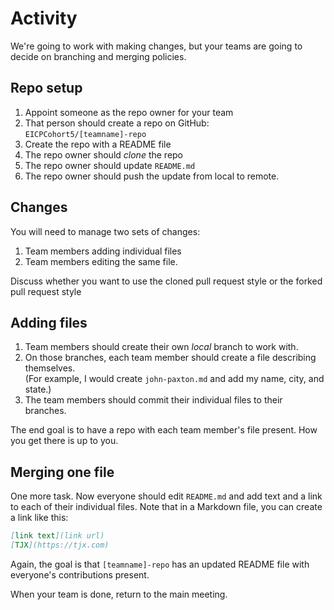 # Activity

We're going to work with making changes, but your teams are going to decide on branching and merging policies.

## Repo setup
1. Appoint someone as the repo owner for your team
1. That person should create a repo on GitHub:  
  `EICPCohort5/[teamname]-repo`
1. Create the repo with a README file
1. The repo owner should *clone* the repo
1. The repo owner should update `README.md`
1. The repo owner should push the update from local to remote.

## Changes
You will need to manage two sets of changes:  

1. Team members adding individual files
1. Team members editing the same file.

Discuss whether you want to use the cloned pull request style or the 
forked pull request style

## Adding files
1. Team members should create their own *local* branch to work with. 
1. On those branches, each team member should create a file describing themselves.  
(For example, I would create `john-paxton.md` and add my name, city, and state.)
1. The team members should commit their individual files to their branches. 

The end goal is to have a repo with each team member's file present. How you get there is up to you. 


## Merging one file

One more task. Now everyone should edit `README.md` and add text and a link to each of their individual files. Note that in a Markdown file, you can create a link like this:
```markdown
[link text](link url)
[TJX](https://tjx.com)
```

Again, the goal is that `[teamname]-repo` has an updated README file with everyone's contributions present. 

When your team is done, return to the main meeting. 

